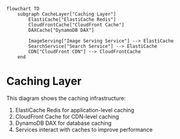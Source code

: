 ```mermaid
flowchart TD
    subgraph CacheLayer["Caching Layer"]
        ElastiCache["ElastiCache Redis"]
        CloudFrontCache["CloudFront Cache"]
        DAXCache["DynamoDB DAX"]
        
        ImageServing["Image Serving Service"] --> ElastiCache
        SearchService["Search Service"] --> ElastiCache
        CDN["CloudFront CDN"] --> CloudFrontCache
    end
```

# Caching Layer
This diagram shows the caching infrastructure:
1. ElastiCache Redis for application-level caching
2. CloudFront Cache for CDN-level caching
3. DynamoDB DAX for database caching
4. Services interact with caches to improve performance
